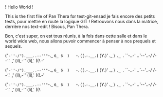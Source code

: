 ! Hello World !

This is the first file of Pan Thera for test-git-ensad
je fais encore des petits tests, pour mettre en route la logique GIT !
Retrouvons nous dans la matrice, derrière nos text-edit !
Bisous, Pan Thera.

Bon, c'est super, on est tous réunis, à la fois dans cette salle et dans le world wide web, nous allons puvoir commencer à penser à nos prequels et sequels.

("`-''-/").___..--''"`-._
   `6_ 6  )   `-.  (     ).`-.__.`)
   (_Y_.)'  ._   )  `._ `. ``-..-'
 _..`--'_..-_/  /--'_.' ,'
(il),-''  (li),'  ((!.-'

("`-''-/").___..--''"`-._
   `6_ 6  )   `-.  (     ).`-.__.`)
   (_Y_.)'  ._   )  `._ `. ``-..-'
 _..`--'_..-_/  /--'_.' ,'
(il),-''  (li),'  ((!.-'

("`-''-/").___..--''"`-._
   `6_ 6  )   `-.  (     ).`-.__.`)
   (_Y_.)'  ._   )  `._ `. ``-..-'
 _..`--'_..-_/  /--'_.' ,'
(il),-''  (li),'  ((!.
